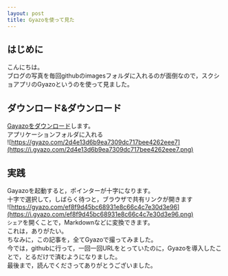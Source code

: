 ```yaml
---  
layout: post  
title: Gyazoを使って見た  
---  
```

## はじめに  
こんにちは。  
ブログの写真を毎回githubのimagesフォルダに入れるのが面倒なので，スクショアプリのGyazoというのを使って見ました。  
## ダウンロード&ダウンロード  
[Gayazoをダウンロード](https://gyazo.com/download?dl=now)します。  
アプリケーションフォルダに入れる  
![https://gyazo.com/2d4e13d6b9ea7309dc717bee4262eee7](https://i.gyazo.com/2d4e13d6b9ea7309dc717bee4262eee7.png)  
## 実践  
Gayazoを起動すると，ポインターが十字になります。  
十字で選択して，しばらく待つと，ブラウザで共有リンクが開きます  
![https://gyazo.com/ef8f9d45bc68931e8c66c4c7e30d3e96](https://i.gyazo.com/ef8f9d45bc68931e8c66c4c7e30d3e96.png)  
`シェア`を開くことで，Markdownなどに変換できます。  
これは，ありがたい。  
ちなみに，この記事を，全てGyazoで撮ってみました。  
今では，githubに行って，一回一回URLをとっていたのに，Gyazoを導入したことで，とるだけで済むようになりました。  
最後まで，読んでくださってありがとうございました。  
